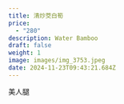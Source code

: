 ```yaml
---
title: 清炒茭白筍
price:
  - "280"
description: Water Bamboo
draft: false
weight: 1
image: images/img_3753.jpeg
date: 2024-11-23T09:43:21.684Z
---
```

美人腿